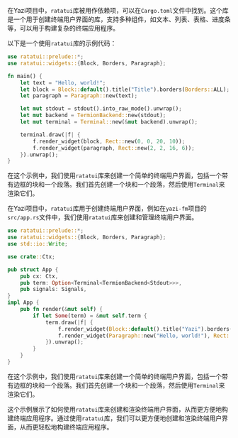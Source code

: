 在Yazi项目中，`ratatui`库被用作依赖项，可以在`Cargo.toml`文件中找到。这个库是一个用于创建终端用户界面的库，支持多种组件，如文本、列表、表格、进度条等，可以用于构建复杂的终端应用程序。

以下是一个使用`ratatui`库的示例代码：

```rust
use ratatui::prelude::*;
use ratatui::widgets::{Block, Borders, Paragraph};

fn main() {
    let text = "Hello, world!";
    let block = Block::default().title("Title").borders(Borders::ALL);
    let paragraph = Paragraph::new(text);

    let mut stdout = stdout().into_raw_mode().unwrap();
    let mut backend = TermionBackend::new(stdout);
    let mut terminal = Terminal::new(&mut backend).unwrap();

    terminal.draw(|f| {
        f.render_widget(block, Rect::new(0, 0, 20, 10));
        f.render_widget(paragraph, Rect::new(2, 2, 16, 6));
    }).unwrap();
}
```

在这个示例中，我们使用`ratatui`库来创建一个简单的终端用户界面，包括一个带有边框的块和一个段落。我们首先创建一个块和一个段落，然后使用`Terminal`来渲染它们。

在Yazi项目中，`ratatui`库用于创建终端用户界面，例如在`yazi-fm`项目的`src/app.rs`文件中，我们使用`ratatui`库来创建和管理终端用户界面。

```rust
use ratatui::prelude::*;
use ratatui::widgets::{Block, Borders, Paragraph};
use std::io::Write;

use crate::Ctx;

pub struct App {
    pub cx: Ctx,
    pub term: Option<Terminal<TermionBackend<Stdout>>>,
    pub signals: Signals,
}
impl App {
    pub fn render(&mut self) {
        if let Some(term) = &mut self.term {
            term.draw(|f| {
                f.render_widget(Block::default().title("Yazi").borders(Borders::ALL), Rect::new(0, 0, 80, 24));
                f.render_widget(Paragraph::new("Hello, world!"), Rect::new(2, 2, 76, 20));
            }).unwrap();
        }
    }
}
```

在这个示例中，我们使用`ratatui`库来创建一个简单的终端用户界面，包括一个带有边框的块和一个段落。我们首先创建一个块和一个段落，然后使用`Terminal`来渲染它们。

这个示例展示了如何使用`ratatui`库来创建和渲染终端用户界面，从而更方便地构建终端应用程序。通过使用`ratatui`库，我们可以更方便地创建和渲染终端用户界面，从而更轻松地构建终端应用程序。


